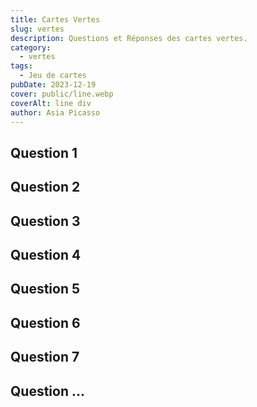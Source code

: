 ```yaml
---
title: Cartes Vertes
slug: vertes
description: Questions et Réponses des cartes vertes.
category:
  - vertes
tags:
  - Jeu de cartes
pubDate: 2023-12-19
cover: public/line.webp
coverAlt: line div
author: Asia Picasso
---
```

## Question 1

## Question 2

## Question 3

## Question 4

## Question 5

## Question 6

## Question 7

## Question ...